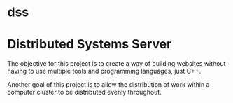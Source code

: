 # dss
<h1>Distributed Systems Server</h1>
<p>The objective for this project is to create a way of building websites
without having to use multiple tools and programming languages, just C++.</p>

<p>Another goal of this project is to allow the distribution of work within a
computer cluster to be distributed evenly throughout.</p>
